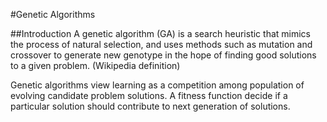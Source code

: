 #Genetic Algorithms

##Introduction
A genetic algorithm (GA) is a search heuristic that mimics the process of natural selection, and uses methods such as mutation and crossover to generate new genotype in the hope of finding good solutions to a given problem. (Wikipedia definition)

Genetic algorithms view learning as a competition among population of evolving candidate problem solutions. A fitness function decide if a particular solution should contribute to next generation of solutions.





